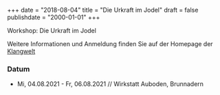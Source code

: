 ﻿+++
date = "2018-08-04"
title = "Die Urkraft im Jodel"
draft = false
publishdate = "2000-01-01"
+++

Workshop: Die Urkraft im Jodel

Weitere Informationen und Anmeldung finden Sie auf der Homepage der [Klangwelt](https://klangwelt.swiss/de/klangwelt-erleben/klangkurse/kurse/die-urkraft-im-jodel.html#/)


### Datum

* Mi, 04.08.2021 - Fr, 06.08.2021 // Wirkstatt Auboden, Brunnadern
